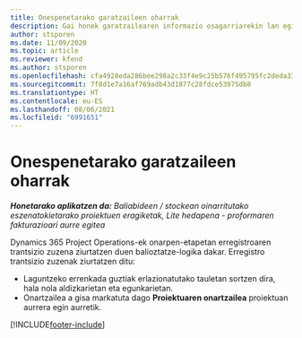 ```yaml
---
title: Onespenetarako garatzaileen oharrak
description: Gai honek garatzailearen informazio osagarriarekin lan egiteari buruzko informazioa eskaintzen du.
author: stsporen
ms.date: 11/09/2020
ms.topic: article
ms.reviewer: kfend
ms.author: stsporen
ms.openlocfilehash: cfa4928eda286bee298a2c33f4e9c25b576f495795fc2deda33b393e372465b1
ms.sourcegitcommit: 7f8d1e7a16af769adb43d1877c28fdce53975db8
ms.translationtype: HT
ms.contentlocale: eu-ES
ms.lasthandoff: 08/06/2021
ms.locfileid: "6991651"
---
```

# <a name="developer-notes-for-approvals"></a>Onespenetarako garatzaileen oharrak

_**Honetarako aplikatzen da:** Baliabideen / stockean oinarritutako eszenatokietarako proiektuen eragiketak, Lite hedapena - proformaren fakturazioari aurre egitea_

Dynamics 365 Project Operations-ek onarpen-etapetan erregistroaren trantsizio zuzena ziurtatzen duen balioztatze-logika dakar. Erregistro trantsizio zuzenak ziurtatzen ditu: 

  - Laguntzeko errenkada guztiak erlazionatutako tauletan sortzen dira, hala nola aldizkarietan eta egunkarietan.
  - Onartzailea a gisa markatuta dago **Proiektuaren onartzailea** proiektuan aurrera egin aurretik.


[!INCLUDE[footer-include](../includes/footer-banner.md)]